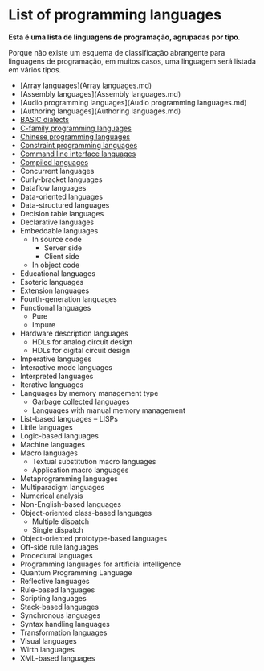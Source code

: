 # List of programming languages

**Esta é uma lista de linguagens de programação, agrupadas por tipo**.

Porque não existe um esquema de classificação abrangente para linguagens de programação, em muitos casos, uma linguagem será listada em vários tipos.

- [Array languages](Array languages.md)
- [Assembly languages](Assembly languages.md)
- [Audio programming languages](Audio programming languages.md)
- [Authoring languages](Authoring languages.md)
- [BASIC dialects]()
- [C-family programming languages]()
- [Chinese programming languages]()
- [Constraint programming languages]()
- [Command line interface languages]()
- [Compiled languages]()
- Concurrent languages
- Curly-bracket languages
- Dataflow languages
- Data-oriented languages
- Data-structured languages
- Decision table languages
- Declarative languages
- Embeddable languages
    - In source code
        - Server side
        - Client side
    - In object code
- Educational languages
- Esoteric languages
- Extension languages
- Fourth-generation languages
- Functional languages
    - Pure
    - Impure
- Hardware description languages
    - HDLs for analog circuit design
    - HDLs for digital circuit design
- Imperative languages
- Interactive mode languages
- Interpreted languages
- Iterative languages
- Languages by memory management type
    - Garbage collected languages
    - Languages with manual memory management
- List-based languages – LISPs
- Little languages
- Logic-based languages
- Machine languages
- Macro languages
    - Textual substitution macro languages
    - Application macro languages
- Metaprogramming languages
- Multiparadigm languages
- Numerical analysis
- Non-English-based languages
- Object-oriented class-based languages
    - Multiple dispatch
    - Single dispatch
- Object-oriented prototype-based languages
- Off-side rule languages
- Procedural languages
- Programming languages for artificial intelligence
- Quantum Programming Language
- Reflective languages
- Rule-based languages
- Scripting languages
- Stack-based languages
- Synchronous languages
- Syntax handling languages
- Transformation languages
- Visual languages
- Wirth languages
- XML-based languages